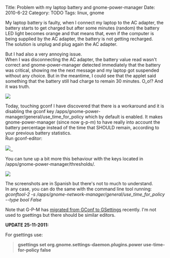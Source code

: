 Title: Problem with my laptop battery and gnome-power-manager
Date: 2010-6-22
Category: TODO
Tags: linux, gnome

My laptop battery is faulty, when I connect my laptop to the AC adapter, the battery starts to get charged but after some minutes (random)
the battery LED light becomes orange and that means that, even if the computer is being supplied by the AC adapter, the battery is not
getting recharged.\
 The solution is unplug and plug again the AC adapter.

But I had also a very annoying issue.\
 When I was disconnecting the AC adapter, the battery value read wasn't correct and gnome-power-manager detected immediately that the
battery was critical, showing me the next message and my laptop got suspended without any choice. But in the meantime, I could see that the
applet said something that the battery still had charge to remain 30 minutes. O\_o!? And it was truth.

[![](/pictures/pantallazo.png)](/pictures/pantallazo.png)

Today, touching gconf I have discovered that there is a workaround and it is disabling the gconf key
/apps/gnome-power-manager/general/use\_time\_for\_policy which by default is enabled. It makes gnome-power-manager (since now g-p-m) to have
really into account the battery percentage instead of the time that SHOULD remain, according to your previous battery statistics.\
 Run gconf-editor:

[![](/pictures/pantallazo-editordeconfiguracic3b3n-general.png)  ](/pictures/pantallazo-editordeconfiguracic3b3n-general.png)

You can tune up a bit more this behaviour with the keys located in /apps/gnome-power-manager/thresholds/.

[![](/pictures/pantallazo-editordeconfiguracic3b3n-thresholds.png)](/pictures/pantallazo-editordeconfiguracic3b3n-thresholds.png)

The screenshots are in Spanish but there's not to much to understand.\
 In any case, you can do the same with the command line tool running:\
 *gconftool-2 -s /apps/gnome-network-manager/general/use\_time\_for\_policy --type bool False*

Note that G-P-M has [migrated from GConf to GSettings](http://live.gnome.org/GnomeGoals/GSettingsMigration) recently. I'm not used to
gsettings but there should be similar editors.

**UPDATE 25-11-2011:**

For gsettings use:

> **gsettings set org.gnome.settings-daemon.plugins.power use-time-for-policy false**
